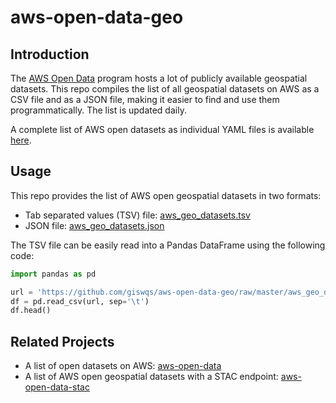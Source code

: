 # aws-open-data-geo

## Introduction

The [AWS Open Data](https://registry.opendata.aws/) program hosts a lot of publicly available geospatial datasets. This repo compiles the list of all geospatial datasets on AWS as a CSV file and as a JSON file, making it easier to find and use them programmatically. The list is updated daily.

A complete list of AWS open datasets as individual YAML files is available [here](https://github.com/awslabs/open-data-registry).

## Usage

This repo provides the list of AWS open geospatial datasets in two formats:

- Tab separated values (TSV) file: [aws_geo_datasets.tsv](https://github.com/giswqs/aws-open-data-geo/blob/master/aws_geo_datasets.tsv)
- JSON file: [aws_geo_datasets.json](https://github.com/giswqs/aws-open-data-geo/blob/master/aws_geo_datasets.json)

The TSV file can be easily read into a Pandas DataFrame using the following code:

```python
import pandas as pd

url = 'https://github.com/giswqs/aws-open-data-geo/raw/master/aws_geo_datasets.tsv'
df = pd.read_csv(url, sep='\t')
df.head()
```

## Related Projects

- A list of open datasets on AWS: [aws-open-data](https://github.com/giswqs/aws-open-data)
- A list of AWS open geospatial datasets with a STAC endpoint: [aws-open-data-stac](https://github.com/giswqs/aws-open-data-stac)

